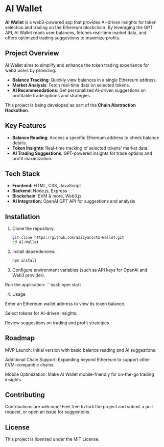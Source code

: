# AI Wallet

**AI Wallet** is a web3-powered app that provides AI-driven insights for token selection and trading on the Ethereum blockchain. By leveraging the GPT API, AI Wallet reads user balances, fetches real-time market data, and offers optimized trading suggestions to maximize profits.

## Project Overview

AI Wallet aims to simplify and enhance the token trading experience for web3 users by providing:
- **Balance Tracking**: Quickly view balances in a single Ethereum address.
- **Market Analysis**: Fetch real-time data on selected tokens.
- **AI Recommendations**: Get personalized AI-driven suggestions on profitable trade options and strategies.

This project is being developed as part of the **Chain Abstraction Hackathon**.

## Key Features

- **Balance Reading**: Access a specific Ethereum address to check balance details.
- **Token Insights**: Real-time tracking of selected tokens' market data.
- **AI Trading Suggestions**: GPT-powered insights for trade options and profit maximization.

## Tech Stack

- **Frontend**: HTML, CSS, JavaScript
- **Backend**: Node.js, Express
- **Blockchain**: EVM & more, Web3.js
- **AI Integration**: OpenAI GPT API for suggestions and analysis

## Installation

1. Clone the repository:
   ```bash
   git clone https://github.com/azizyano/AI-Wallet.git
   cd AI-Wallet
2. Install dependencies:
    ```bash
    npm install

3. Configure environment variables (such as API keys for OpenAI and Web3 provider).

Run the application:
    ```bash
    npm start

4. Usage

Enter an Ethereum wallet address to view its token balance.

Select tokens for AI-driven insights.

Review suggestions on trading and profit strategies.


## Roadmap

MVP Launch: Initial version with basic balance reading and AI suggestions.

Additional Chain Support: Expanding beyond Ethereum to support other EVM-compatible chains.

Mobile Optimization: Make AI Wallet mobile-friendly for on-the-go trading insights.

## Contributing

Contributions are welcome! Feel free to fork the project and submit a pull request, or open an issue for suggestions.

## License
This project is licensed under the MIT License.